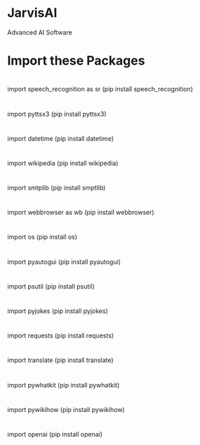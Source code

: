 # JarvisAI
Advanced AI Software
# Import these Packages
#
import speech_recognition as sr (pip install speech_recognition)
#
import pyttsx3 (pip install pyttsx3)
#
import datetime (pip install datetime)
#
import wikipedia (pip install wikipedia)
#
import smtplib (pip install smptlib)
#
import webbrowser as wb (pip install webbrowser)
#
import os (pip install os)
#
import pyautogui (pip install pyautogui)
#
import psutil (pip install psutil)
#
import pyjokes (pip install pyjokes)
#
import requests (pip install requests)
#
import translate (pip install translate)
#
import pywhatkit (pip install pywhatkit)
#
import pywikihow (pip install pywikihow)
#
import openai (pip install openai)
#
